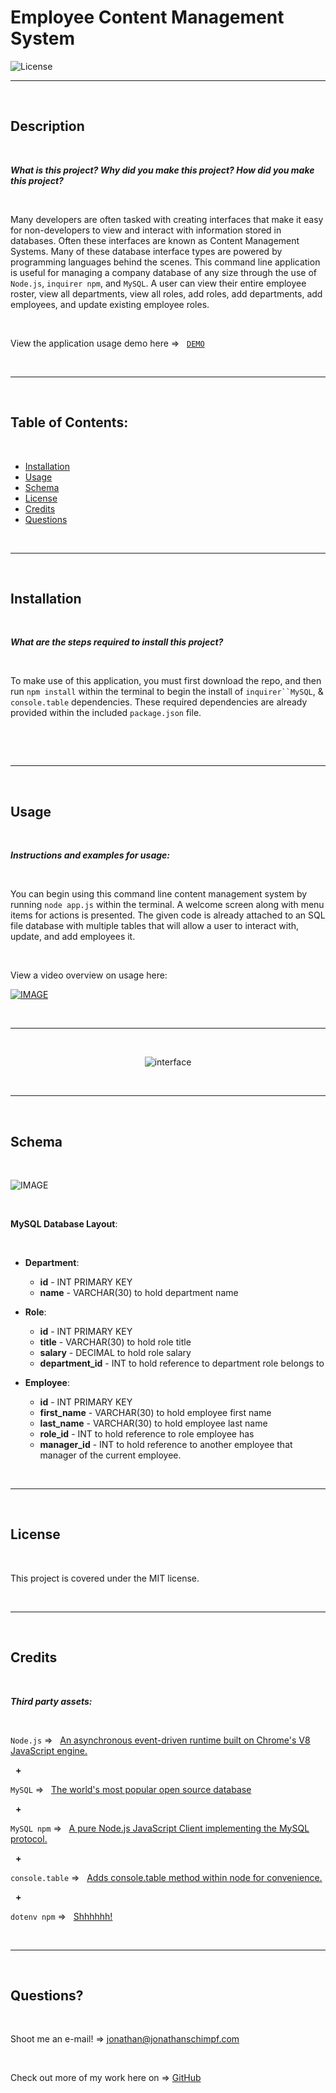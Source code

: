 # Employee Content Management System‏‏‎
‎‎![License](https://img.shields.io/static/v1?label=License&message=MIT&color=brightgreen) 
  

  ---
  
  <p>&nbsp;<p>
    

## Description 

<p>&nbsp;<p>

<strong><em>What is this project? Why did you make this project? How did you make this project?</strong></em>

<p>&nbsp;<p>

Many developers are often tasked with creating interfaces that make it easy for non-developers to view and interact with information stored in databases. Often these interfaces are known as Content Management Systems. Many of these database interface types are powered by programming languages behind the scenes. This command line application is useful for managing a company database of any size through the use of `Node.js`, `inquirer npm`, and `MySQL`. A user can view their entire employee roster, view all departments, view all roles, add roles, add departments, add employees, and update existing employee roles.

<p>&nbsp;<p>


View the application usage demo here =>‏‏‎ ‎‏‏‎ ‎‏‏‎ ‎‏‏[`DEMO`](https://drive.google.com/file/d/1ZZDiMGKPhI6_6DlrZGxzadJAeplmerOB/view?usp=sharing)


<p>&nbsp;<p>


---

<p>&nbsp;<p>


## Table of Contents: 

<p>&nbsp;<p>

* [Installation](#installation)
* [Usage](#usage)
* [Schema](#schema)
* [License](#license)
* [Credits](#credits)
* [Questions](#questions)

<p>&nbsp;<p>

---


<p>&nbsp;<p>


## Installation


<p>&nbsp;<p>


<strong><em>What are the steps required to install this project?</strong></em>


<p>&nbsp;<p>


To make use of this application, you must first download the repo, and then run `npm install` within the terminal to begin the install of `inquirer``MySQL`, & `console.table` dependencies. These required dependencies are already provided within the included `package.json` file. 

<p>&nbsp;<p>



<p>&nbsp;<p>


---


<p>&nbsp;<p>


## Usage


<p>&nbsp;<p>


<strong><em>Instructions and examples for usage:</strong></em>

<p>&nbsp;<p>

You can begin using this command line content management system by running `node app.js` within the terminal. A welcome screen along with menu items for actions is presented. The given code is already attached to an SQL file database with multiple tables that will allow a user to interact with, update, and add employees it. 

<p>&nbsp;<p>




View a video overview on usage here:

[![IMAGE](assets/video_screengrab.png)](https://drive.google.com/file/d/1ZZDiMGKPhI6_6DlrZGxzadJAeplmerOB/view?usp=sharing) 


<p>&nbsp;<p>


---


<p>&nbsp;<p>


<p align= "center"><img src="assets/interface_tall.png" alt="interface" /></p>


<p>&nbsp;</p>


---

<p>&nbsp;<p>


## Schema


<p>&nbsp;<p>


![IMAGE](assets/schema.png)

<p>&nbsp;</p>

**MySQL Database Layout**:

<p>&nbsp;</p>

* **Department**:

  * **id** - INT PRIMARY KEY
  * **name** - VARCHAR(30) to hold department name

* **Role**:

  * **id** - INT PRIMARY KEY
  * **title** -  VARCHAR(30) to hold role title
  * **salary** -  DECIMAL to hold role salary
  * **department_id** -  INT to hold reference to department role belongs to

* **Employee**:

  * **id** - INT PRIMARY KEY
  * **first_name** - VARCHAR(30) to hold employee first name
  * **last_name** - VARCHAR(30) to hold employee last name
  * **role_id** - INT to hold reference to role employee has
  * **manager_id** - INT to hold reference to another employee that manager of the current employee. 


<p>&nbsp;</p>

---


<p>&nbsp;<p>


## License


<p>&nbsp;<p>


This project is covered under the MIT license. 


<p>&nbsp;<p>


---


<p>&nbsp;<p>


## Credits


<p>&nbsp;<p>


<strong><em>Third party assets:</strong></em>


<p>&nbsp;<p>

`Node.js` =>‏‏‎ ‎ ‏‏‎ ‎[An asynchronous event-driven runtime built on Chrome's V8 JavaScript engine.](https://nodejs.org/en/)


<p>&nbsp;‏‏‎‏‏‎ ‎<strong>+</strong></p>


`MySQL` =>‏‏‎ ‎ ‏‏‎ ‎[The world's most popular open source database ](hhttps://www.mysql.com/)


<p>&nbsp;‏‏‎‏‏‎ ‎<strong>+</strong></p>


`MySQL npm` =>‏‏‎ ‎ ‏‏‎ ‎[A pure Node.js JavaScript Client implementing the MySQL protocol.](https://www.npmjs.com/package/mysql)


<p>&nbsp;‏‏‎‏‏‎ ‎<strong>+</strong></p>


`console.table` =>‏‏‎ ‎ ‏‏‎ ‎[Adds console.table method within node for convenience.](https://www.npmjs.com/package/console.table)


<p>&nbsp;‏‏‎‏‏‎ ‎<strong>+</strong></p>


`dotenv npm` =>‏‏‎ ‎ ‏‏‎ ‎[Shhhhhh!](https://www.npmjs.com/package/dotenv)


<p>&nbsp;<p>



---


<p>&nbsp;<p>



## Questions?


<p>&nbsp;<p>


Shoot me an e-mail! => jonathan@jonathanschimpf.com

<p>&nbsp;<p>


Check out more of my work here on =>
[GitHub](http://github.com/jonathanschimpf)

<p>&nbsp;<p>



